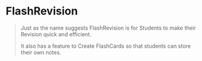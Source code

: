 # FlashRevision
   
> Just as the name suggests FlashRevision is for Students to make their Revision quick and efficient.
>
> 
> It also has a feature to Create FlashCards so that students can store their own notes.
